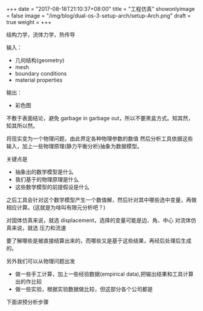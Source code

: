 +++
date = "2017-08-18T21:10:37+08:00"
title = "工程仿真"
showonlyimage = false
image = "/img/blog/dual-os-3-setup-arch/setup-Arch.png"
draft = true
weight =
+++


<!--more-->

结构力学，流体力学，热传导

输入：
- 几何结构(geometry)
- mesh
- boundary conditions
- material properties

输出：
- 彩色图

不敷于表面结论，避免 garbage in garbage out，所以不要黑盒方式。知其然，知其所以然。

将现实变为一个物理问题，由此界定各种物理参数的数值
然后分析工具依据这些输入，加上一些物理原理(静力平衡分析)抽象为数据模型。

关键点是

- 抽象出的数学模型是什么
- 我们基于的物理原理是什么
- 这些数学模型的前提假设是什么

之后工具会针对这个数学模型产生一个数值解，然后针对其中哪些选中变量，再做相应计算。(这就是为啥叫有限元分析吧？)

对固体仿真来说，就选 displacement，选择的变量可能是边、角、中心
对流体仿真来说，就选 压力和流速

要了解哪些是被直接结算出来的，而哪些又是基于这些结果，再经后处理后生成的。

另外我们可以从物理问题出发
- 做一些手工计算，加上一些经验数据(empirical data),把输出结果和工具计算出的作比较
- 做一些实验，根据实验数据做比较，但这部分各个公司都是

下面讲预分析步骤
